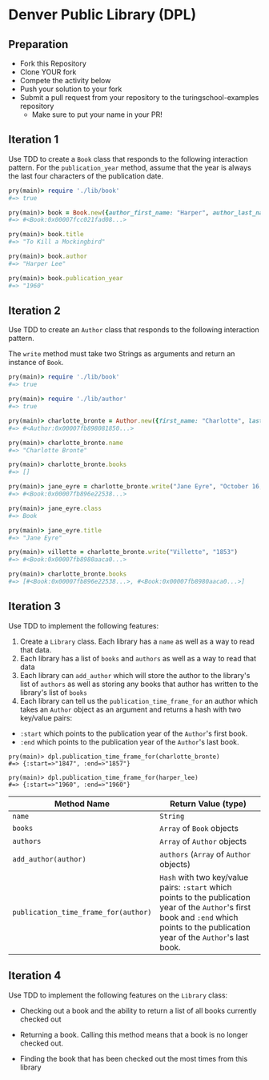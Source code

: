 # Denver Public Library (DPL)

## Preparation

* Fork this Repository
* Clone YOUR fork
* Compete the activity below
* Push your solution to your fork
* Submit a pull request from your repository to the turingschool-examples repository
  * Make sure to put your name in your PR!

## Iteration 1

Use TDD to create a `Book` class that responds to the following interaction pattern. For the `publication_year` method, assume that the year is always the last four characters of the publication date.

```ruby
pry(main)> require './lib/book'
#=> true

pry(main)> book = Book.new({author_first_name: "Harper", author_last_name: "Lee", title: "To Kill a Mockingbird", publication_date: "July 11, 1960"})
#=> #<Book:0x00007fcc021fad08...>

pry(main)> book.title
#=> "To Kill a Mockingbird"

pry(main)> book.author
#=> "Harper Lee"

pry(main)> book.publication_year
#=> "1960"
```

## Iteration 2

Use TDD to create an `Author` class that responds to the following interaction pattern.

The `write` method must take two Strings as arguments and return an instance of `Book`.

```ruby
pry(main)> require './lib/book'
#=> true

pry(main)> require './lib/author'
#=> true

pry(main)> charlotte_bronte = Author.new({first_name: "Charlotte", last_name: "Bronte"})
#=> #<Author:0x00007fb898081850...>

pry(main)> charlotte_bronte.name
#=> "Charlotte Bronte"

pry(main)> charlotte_bronte.books
#=> []

pry(main)> jane_eyre = charlotte_bronte.write("Jane Eyre", "October 16, 1847")
#=> #<Book:0x00007fb896e22538...>

pry(main)> jane_eyre.class
#=> Book

pry(main)> jane_eyre.title
#=> "Jane Eyre"

pry(main)> villette = charlotte_bronte.write("Villette", "1853")
#=> #<Book:0x00007fb8980aaca0...>

pry(main)> charlotte_bronte.books
#=> [#<Book:0x00007fb896e22538...>, #<Book:0x00007fb8980aaca0...>]
```

## Iteration 3

Use TDD to implement the following features:

1. Create a `Library` class. Each library has a `name` as well as a way to read that data.
2. Each library has a list of `books` and `authors` as well as a way to read that data
3. Each library can `add_author` which will store the author to the library's list of `authors` as well as storing any books that author has written to the library's list of `books`
4. Each library can tell us the `publication_time_frame_for` an author which takes an `Author` object as an argument and returns a hash with two key/value pairs:
  * `:start` which points to the publication year of the `Author`'s first book.
  * `:end` which points to the publication year of the `Author`'s last book.

```
pry(main)> dpl.publication_time_frame_for(charlotte_bronte)
#=> {:start=>"1847", :end=>"1857"}

pry(main)> dpl.publication_time_frame_for(harper_lee)
#=> {:start=>"1960", :end=>"1960"}
```

Method Name                 | Return Value (type)
-----------                 | -------------------
`name`                      | `String`
`books`                     | `Array` of `Book` objects
`authors`                   | `Array` of `Author` objects
`add_author(author)`        | `authors` (`Array` of `Author` objects)
`publication_time_frame_for(author)`         | `Hash` with two key/value pairs: `:start` which points to the publication year of the `Author`'s first book and `:end` which points to the publication year of the `Author`'s last book.

## Iteration 4

Use TDD to implement the following features on the `Library` class:

* Checking out a book and the ability to return a list of all books currently checked out

* Returning a book. Calling this method means that a book is no longer checked out.

* Finding the book that has been checked out the most times from this library

